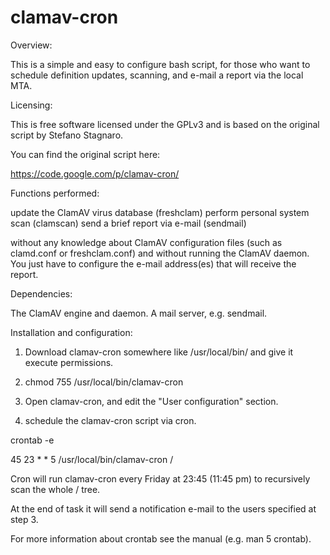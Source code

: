 clamav-cron
=========

Overview:

This is a simple and easy to configure bash script, for those who want to schedule definition updates, scanning, and e-mail a report via the local MTA.

Licensing:

This is free software licensed under the GPLv3 and is based on the original script by Stefano Stagnaro.

You can find the original script here:

https://code.google.com/p/clamav-cron/

Functions performed:

update the ClamAV virus database (freshclam)
perform personal system scan (clamscan)
send a brief report via e-mail (sendmail)

without any knowledge about ClamAV configuration files (such as clamd.conf or freshclam.conf) and without running the ClamAV daemon. You just have to configure the e-mail address(es) that will receive the report.

Dependencies:

The ClamAV engine and daemon.
A mail server, e.g. sendmail.

Installation and configuration:

1. Download clamav-cron somewhere like /usr/local/bin/ and give it execute permissions.

2. chmod 755 /usr/local/bin/clamav-cron

3. Open clamav-cron, and edit the "User configuration" section.

4. schedule the clamav-cron script via cron.

crontab -e 

45 23 * * 5 /usr/local/bin/clamav-cron /

Cron will run clamav-cron every Friday at 23:45 (11:45 pm) to recursively scan the whole / tree. 

At the end of task it will send a notification e-mail to the users specified at step 3. 

For more information about crontab see the manual (e.g. man 5 crontab).
